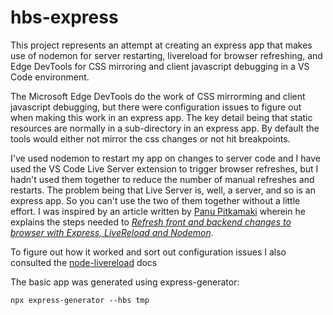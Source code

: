 # hbs-express
This project represents an attempt at creating an express app that
makes use of nodemon for server restarting, livereload for browser
refreshing, and Edge DevTools for CSS mirroring and client javascript
debugging in a VS Code environment.

The Microsoft Edge DevTools do the work of CSS mirrorming and client
javascript debugging, but there were configuration issues to figure
out when making this work in an express app.  The key detail being
that static resources are normally in a sub-directory in an express
app.  By default the tools would either not mirror the css changes
or not hit breakpoints.

I've used nodemon to restart my app on changes to server code and I
have used the VS Code Live Server extension to trigger browser refreshes,
but I hadn't used them together to reduce the number of manual refreshes
and restarts.  The problem being that Live Server is, well, a server,
and so is an express app.  So you can't use the two of them together
without a little effort.  I was inspired by an article written by 
[Panu Pitkamaki](https://bytearcher.com/contact/) wherein he explains
the steps needed to 
[_Refresh front and backend changes to browser with Express, LiveReload
and Nodemon_](https://bytearcher.com/articles/refresh-changes-browser-express-livereload-nodemon/).

To figure out how it worked and sort out configuration issues I also
consulted the [node-livereload](https://github.com/napcs/node-livereload#option-2-from-within-your-own-project) docs

The basic app was generated using express-generator:
```
npx express-generator --hbs tmp
```



